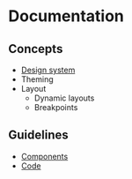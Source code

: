# Documentation

## Concepts

- [Design system](./design-system/index.md)
- Theming
- Layout
  - Dynamic layouts
  - Breakpoints

## Guidelines

- [Components](./components/index.md)
- [Code](./code-style/index.md)
